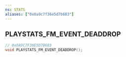 ```yaml
---
ns: STATS
aliases: ["0x0a9c7f36e5d7b683"]
---
```

## PLAYSTATS_FM_EVENT_DEADDROP

```c
// 0x0A9C7F36E5D7B683
void PLAYSTATS_FM_EVENT_DEADDROP();
```
